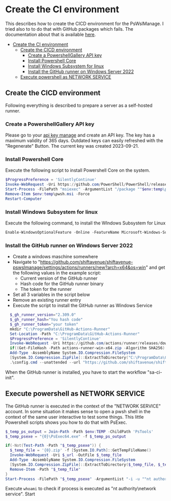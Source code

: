 # Create the CI environment

This describes how to create the CICD environment for the PsWslManage. I tried also to to do that with GitHub packages which fails. The documentation about that is available [here](PublishToGitHubPackages.md).

- [Create the CI environment](#create-the-ci-environment)
  - [Create the CICD environment](#create-the-cicd-environment)
    - [Create a PowershellGallery API key](#create-a-powershellgallery-api-key)
    - [Install Powershell Core](#install-powershell-core)
    - [Install Windows Subsystem for linux](#install-windows-subsystem-for-linux)
    - [Install the GitHub runner on Windows Server 2022](#install-the-github-runner-on-windows-server-2022)
  - [Execute powershell as NETWORK SERVICE](#execute-powershell-as-network-service)

## Create the CICD environment

Following everything is described to prepare a server as a self-hosted runner.

### Create a PowershellGallery API key

Please go to your [api key manage](https://www.powershellgallery.com/account/apikeys) and create an API key. The key has a maximum validity of 365 days. Outdated keys can easily refreshed with the "Regenerate" Button.
The current key was created 2023-09-21.

### Install Powershell Core

Execute the following script to install Powershell Core on the system.

```powershell
$ProgressPreference = 'SilentlyContinue'
Invoke-WebRequest -Uri https://github.com/PowerShell/PowerShell/releases/download/v7.3.6/PowerShell-7.3.6-win-x64.msi -OutFile $env:temp\pwsh.msi
Start-Process -FilePath "msiexec" -ArgumentList "/package ""$env:temp\pwsh.msi"" /quiet ADD_EXPLORER_CONTEXT_MENU_OPENPOWERSHELL=0 ADD_FILE_CONTEXT_MENU_RUNPOWERSHELL=0 ENABLE_PSREMOTING=0 REGISTER_MANIFEST=1 USE_MU=0 ENABLE_MU=0 ADD_PATH=1 DISABLE_TELEMETRY=1"
Remove-Item $env:temp\pwsh.msi -Force
Restart-Computer
```

### Install Windows Subsystem for linux

Execute the following command, to install the WIndows Subsystem for Linux

```powershell
Enable-WindowsOptionalFeature -Online -FeatureName Microsoft-Windows-Subsystem-Linux
```

### Install the GitHub runner on Windows Server 2022

- Create a windows maschine somewhere
- Navigate to "https://github.com/shiftavenue/shiftavenue-pswslmanage/settings/actions/runners/new?arch=x64&os=win" and get the following values in the example script:
  - Current version of the GitHub runner
  - Hash code for the GitHub runner binary
  - The token for the runner
- Set all 3 variables in the script below
- Remove an existing runner entry
- Execute the script to install the GitHub runner as Windows Service

```powershell
  $_gh_runner_version="2.309.0"
  $_gh_runner_hash="You hash code"
  $_gh_runner_token="your token"
  mkdir "C:\ProgramData\GitHub-Actions-Runner"
  Set-Location -Path "C:\ProgramData\GitHub-Actions-Runner"
  $ProgressPreference = 'SilentlyContinue'
  Invoke-WebRequest -Uri https://github.com/actions/runner/releases/download/v$($_gh_runner_version)/actions-runner-win-x64-$($_gh_runner_version).zip -OutFile actions-runner-win-x64.zip
  if((Get-FileHash -Path actions-runner-win-x64.zip -Algorithm SHA256).Hash.ToUpper() -ne $($_gh_runner_hash).ToUpper()){ throw 'Computed checksum did not match' }
  Add-Type -AssemblyName System.IO.Compression.FileSystem
  [System.IO.Compression.ZipFile]::ExtractToDirectory("C:\ProgramData\GitHub-Actions-Runner\actions-runner-win-x64.zip", "$PWD")
  .\config.cmd --unattended --url "https://github.com/shiftavenue/shiftavenue-pswslmanage" --token "$_gh_runner_token" --name sa-ci-win --runasservice
```

When the GitHub runner is installed, you have to start the workflow "sa-ci-init".

## Execute powershell as NETWORK SERVICE

The GitHub runner is executed in the context of the "NETWORK SERVICE" account. In some situation it makes sense to open a pwsh shell in the context of the same user interactive to test some things. This little Powershell scripts shows you how to do that with PsExec.

```powershell
$_temp_ps_output = Join-Path -Path $env:TEMP -ChildPath 'PsTools'
$_temp_psexe = "{0}\PsExec64.exe" -f $_temp_ps_output

if(-Not(Test-Path -Path "$_temp_psexe")) {
  $_temp_file = '{0}.zip' -f [System.IO.Path]::GetTempFileName()
  Invoke-WebRequest -Uri $_url -OutFile $_temp_file
  Add-Type -AssemblyName System.IO.Compression.FileSystem
  [System.IO.Compression.ZipFile]::ExtractToDirectory($_temp_file, $_temp_exe)
  Remove-Item -Path "$_temp_file"
}
Start-Process -FilePath "$_temp_psexe" -ArgumentList "-i -u ""nt authority\network service"" pwsh"
```

Execute `whoami` to check if process is executed as "nt authority\network service".
Start